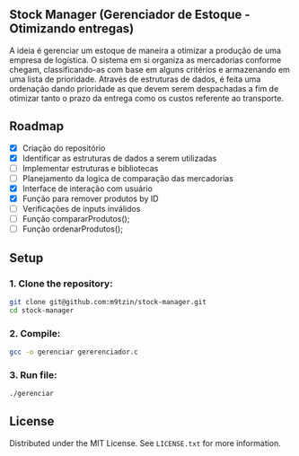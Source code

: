## Stock Manager (Gerenciador de Estoque - Otimizando entregas)
<!-- IDEIA -->
A ideia é gerenciar um estoque de maneira a otimizar a produção de uma empresa de logística. O sistema em si organiza as mercadorias conforme chegam, classificando-as com base em alguns critérios e armazenando em uma lista de prioridade. Através de estruturas de dados, é feita uma ordenação dando prioridade as que devem serem despachadas a fim de otimizar tanto o prazo da entrega como os custos referente ao transporte.
<!-- ROADMAP -->
## Roadmap
- [x] Criação do repositório
- [x] Identificar as estruturas de dados a serem utilizadas
- [ ] Implementar estruturas e bibliotecas
- [ ] Planejamento da logica de comparação das mercadorias
- [x] Interface de interação com usuário
- [x] Função para remover produtos by ID
- [ ] Verificações de inputs inválidos
- [ ] Função compararProdutos();
- [ ] Função ordenarProdutos(); 

<!-- SETUP -->
## Setup
### 1. Clone the repository:
```bash 
git clone git@github.com:m9tzin/stock-manager.git
cd stock-manager
```
### 2. Compile:
```bash 
gcc -o gerenciar gererenciador.c
```
### 3. Run file:
```bash 
./gerenciar
```

## License
Distributed under the MIT License. See `LICENSE.txt` for more information.


